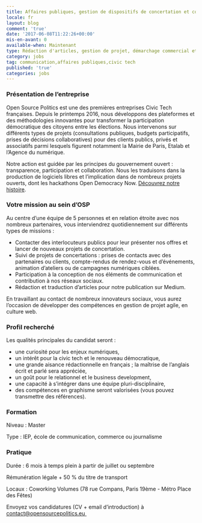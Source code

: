 ```yaml
---
title: Affaires publiques, gestion de dispositifs de concertation et communication
locale: fr
layout: blog
comment: 'true'
date: '2017-06-08T11:22:26+00:00'
mis-en-avant: 0
available-when: Maintenant
type: Rédaction d'articles, gestion de projet, démarchage commercial etc.
category: jobs
tag: communication,affaires publiques,civic tech
published: 'true'
categories: jobs
---
```



### Présentation de l’entreprise

Open Source Politics est une des premières entreprises Civic Tech françaises. Depuis le printemps 2016, nous développons des plateformes et des méthodologies innovantes pour transformer la participation démocratique des citoyens entre les élections. Nous intervenons sur différents types de projets (consultations publiques, budgets participatifs, prises de décisions collaboratives) pour des clients publics, privés et associatifs parmi lesquels figurent notamment la Mairie de Paris, Etalab et l’Agence du numérique.

Notre action est guidée par les principes du gouvernement ouvert : transparence, participation et collaboration. Nous les traduisons dans la production de logiciels libres et l’implication dans de nombreux projets ouverts, dont les hackathons Open Democracy Now. [Découvrez notre histoire](https://medium.com/open-source-politics/notre-histoire-c61bbec90334#.bmus5b392).

### Votre mission au sein d’OSP

Au centre d’une équipe de 5 personnes et en relation étroite avec nos nombreux partenaires, vous interviendrez quotidiennement sur différents types de missions :

* Contacter des interlocuteurs publics pour leur présenter nos offres et lancer de nouveaux projets de concertation.
* Suivi de projets de concertations : prises de contacts avec des partenaires ou clients, compte-rendus de rendez-vous et d’événements, animation d’ateliers ou de campagnes numériques ciblées.
* Participation à la conception de nos éléments de communication et contribution à nos réseaux sociaux.
* Rédaction et traduction d’articles pour notre publication sur Medium.

En travaillant au contact de nombreux innovateurs sociaux, vous aurez l’occasion de développer des compétences en gestion de projet agile, en culture web.

### Profil recherché

Les qualités principales du candidat seront :

* une curiosité pour les enjeux numériques,
* un intérêt pour la civic tech et le renouveau démocratique,
* une grande aisance rédactionnelle en français ; la maîtrise de l’anglais écrit et parlé sera appréciée,
* un goût pour le relationnel et le business development,
* une capacité à s’intégrer dans une équipe pluri-disciplinaire,
* des compétences en graphisme seront valorisées (vous pouvez transmettre des références).

### Formation

Niveau : Master

Type : IEP, école de communication, commerce ou journalisme

### Pratique

Durée : 6 mois à temps plein à partir de juillet ou septembre

Rémunération légale + 50 % du titre de transport

Locaux : Coworking Volumes (78 rue Compans, Paris 19ème - Métro Place des Fêtes)

Envoyez vos candidatures (CV + email d’introduction) à [contact@opensourcepolitics.eu ](mailto:contact@opensourcepolitics.eu)
